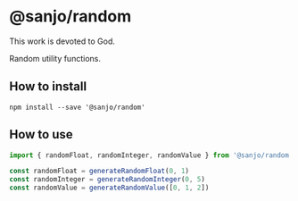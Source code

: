 # @sanjo/random

This work is devoted to God.

Random utility functions.

## How to install

```
npm install --save '@sanjo/random'
```

## How to use

```js
import { randomFloat, randomInteger, randomValue } from '@sanjo/random'

const randomFloat = generateRandomFloat(0, 1)
const randomInteger = generateRandomInteger(0, 5)
const randomValue = generateRandomValue([0, 1, 2])
```
